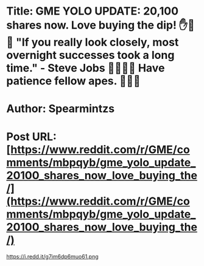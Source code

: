 # Title: GME YOLO UPDATE: 20,100 shares now. Love buying the dip! ✋💎🤚 "If you really look closely, most overnight successes took a long time." - Steve Jobs 🚀🚀🚀🚀 Have patience fellow apes. 🙊🙉🙈
# Author: Spearmintzs
# Post URL: [https://www.reddit.com/r/GME/comments/mbpqyb/gme_yolo_update_20100_shares_now_love_buying_the/](https://www.reddit.com/r/GME/comments/mbpqyb/gme_yolo_update_20100_shares_now_love_buying_the/)


https://i.redd.it/g7im6dp6muo61.png